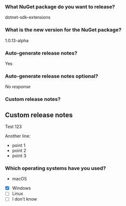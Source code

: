 ### What NuGet package do you want to release?

dotnet-sdk-extensions

### What is the new version for the NuGet package?

1.0.13-alpha

### Auto-generate release notes?

Yes

### Auto-generate release notes optional?

_No response_

### Custom release notes?

## Custom release notes 

Test 123

Another line:
- point 1
- point 2
- point 3

### Which operating systems have you used?

- macOS
- [X] Windows
- [ ] Linux
- [ ] I don't know
